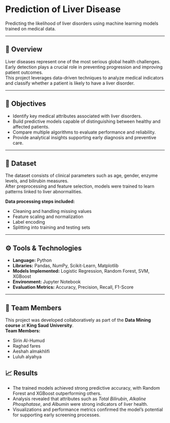 # Prediction of Liver Disease  
Predicting the likelihood of liver disorders using machine learning models trained on medical data.  

---

## 🎯 Overview  
Liver diseases represent one of the most serious global health challenges.  
Early detection plays a crucial role in preventing progression and improving patient outcomes.  
This project leverages data-driven techniques to analyze medical indicators and classify whether a patient is likely to have a liver disorder.  

---

## 🧠 Objectives  
- Identify key medical attributes associated with liver disorders.  
- Build predictive models capable of distinguishing between healthy and affected patients.  
- Compare multiple algorithms to evaluate performance and reliability.  
- Provide analytical insights supporting early diagnosis and preventive care.  

---

## 🧩 Dataset  
The dataset consists of clinical parameters such as age, gender, enzyme levels, and bilirubin measures.  
After preprocessing and feature selection, models were trained to learn patterns linked to liver abnormalities.  

**Data processing steps included:**  
- Cleaning and handling missing values  
- Feature scaling and normalization  
- Label encoding  
- Splitting into training and testing sets  

---

## ⚙️ Tools & Technologies  
- **Language:** Python  
- **Libraries:** Pandas, NumPy, Scikit-Learn, Matplotlib  
- **Models Implemented:** Logistic Regression, Random Forest, SVM, XGBoost  
- **Environment:** Jupyter Notebook  
- **Evaluation Metrics:** Accuracy, Precision, Recall, F1-Score  

---
## 👥 Team Members  
This project was developed collaboratively as part of the **Data Mining course** at **King Saud University**.  
**Team Members:**  
- Sirin Al-Humud  
- Raghad fares  
- Aeshah almakhlifi  
- Luluh alyahya  

## 📈 Results  
- The trained models achieved strong predictive accuracy, with Random Forest and XGBoost outperforming others.  
- Analysis revealed that attributes such as *Total Bilirubin*, *Alkaline Phosphatase*, and *Albumin* were strong indicators of liver health.  
- Visualizations and performance metrics confirmed the model’s potential for supporting early screening processes. 
